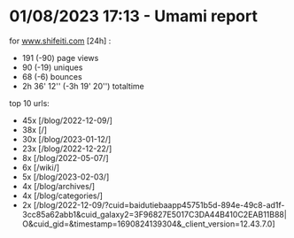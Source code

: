 # 01/08/2023 17:13 - Umami report
for www.shifeiti.com [24h] :

 - 191 (-90) page views
 - 90 (-19) uniques
 - 68 (-6) bounces
 - 2h 36' 12'' (-3h 19' 20'') totaltime


top 10 urls:
 - 45x [/blog/2022-12-09/]
 - 38x [/]
 - 30x [/blog/2023-01-12/]
 - 23x [/blog/2022-12-22/]
 - 8x [/blog/2022-05-07/]
 - 6x [/wiki/]
 - 5x [/blog/2023-02-03/]
 - 4x [/blog/archives/]
 - 4x [/blog/categories/]
 - 2x [/blog/2022-12-09/?cuid=baidutiebaapp45751b5d-894e-49c8-ad1f-3cc85a62abb1&cuid_galaxy2=3F96827E5017C3DA44B410C2EAB11B88|O&cuid_gid=&timestamp=1690824139304&_client_version=12.43.7.0]


